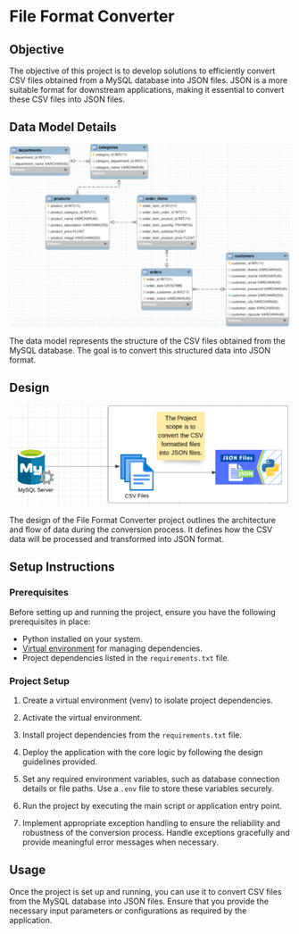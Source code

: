 # File Format Converter

## Objective

The objective of this project is to develop solutions to efficiently convert CSV files obtained from a MySQL database into JSON files. JSON is a more suitable format for downstream applications, making it essential to convert these CSV files into JSON files.

## Data Model Details

![Data Model](https://github.com/KokYenZein/File-Format-Converter/blob/main/images/data%20model%20details.png)

The data model represents the structure of the CSV files obtained from the MySQL database. The goal is to convert this structured data into JSON format.

## Design

![Design](https://github.com/KokYenZein/File-Format-Converter/blob/main/images/design.png)

The design of the File Format Converter project outlines the architecture and flow of data during the conversion process. It defines how the CSV data will be processed and transformed into JSON format.

## Setup Instructions

### Prerequisites

Before setting up and running the project, ensure you have the following prerequisites in place:

- Python installed on your system.
- [Virtual environment](https://docs.python.org/3/tutorial/venv.html) for managing dependencies.
- Project dependencies listed in the `requirements.txt` file.

### Project Setup

1. Create a virtual environment (venv) to isolate project dependencies.

2. Activate the virtual environment.

3. Install project dependencies from the `requirements.txt` file.

4. Deploy the application with the core logic by following the design guidelines provided.

5. Set any required environment variables, such as database connection details or file paths. Use a `.env` file to store these variables securely.

6. Run the project by executing the main script or application entry point.

7. Implement appropriate exception handling to ensure the reliability and robustness of the conversion process. Handle exceptions gracefully and provide meaningful error messages when necessary.

## Usage

Once the project is set up and running, you can use it to convert CSV files from the MySQL database into JSON files. Ensure that you provide the necessary input parameters or configurations as required by the application.

